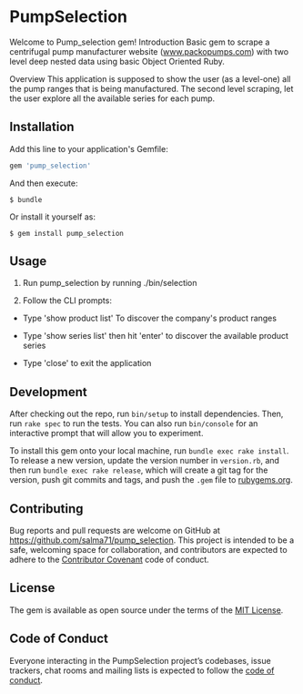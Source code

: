 # PumpSelection

Welcome to Pump_selection gem!
  Introduction
    Basic gem to scrape a centrifugal pump manufacturer website (www.packopumps.com) with two level deep nested data using basic Object Oriented Ruby.

  Overview
  This application is supposed to show the user (as a level-one) all the pump ranges that is being manufactured. The second level scraping, let the user explore all the available series for each pump.

## Installation

Add this line to your application's Gemfile:

```ruby
gem 'pump_selection'
```

And then execute:

    $ bundle

Or install it yourself as:

    $ gem install pump_selection

## Usage

1. Run pump_selection by running ./bin/selection

2. Follow the CLI prompts:

  * Type 'show product list' To discover the company's product ranges

  * Type 'show series list' then hit 'enter' to discover the available product series

  * Type 'close' to exit the application

## Development

After checking out the repo, run `bin/setup` to install dependencies. Then, run `rake spec` to run the tests. You can also run `bin/console` for an interactive prompt that will allow you to experiment.

To install this gem onto your local machine, run `bundle exec rake install`. To release a new version, update the version number in `version.rb`, and then run `bundle exec rake release`, which will create a git tag for the version, push git commits and tags, and push the `.gem` file to [rubygems.org](https://rubygems.org).

## Contributing

Bug reports and pull requests are welcome on GitHub at https://github.com/salma71/pump_selection. This project is intended to be a safe, welcoming space for collaboration, and contributors are expected to adhere to the [Contributor Covenant](http://contributor-covenant.org) code of conduct.

## License

The gem is available as open source under the terms of the [MIT License](https://opensource.org/licenses/MIT).

## Code of Conduct

Everyone interacting in the PumpSelection project’s codebases, issue trackers, chat rooms and mailing lists is expected to follow the [code of conduct](https://github.com/[USERNAME]/pump_selection/blob/master/CODE_OF_CONDUCT.md).
